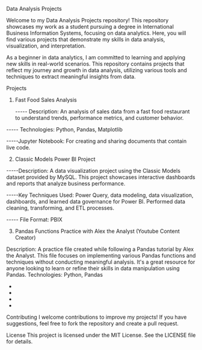 Data Analysis Projects


Welcome to my Data Analysis Projects repository! This repository showcases my work as a student pursuing a degree in International Business Information Systems, focusing on data analytics. Here, you will find various projects that demonstrate my skills in data analysis, visualization, and interpretation.

As a beginner in data analytics, I am committed to learning and applying new skills in real-world scenarios. This repository contains projects that reflect my journey and growth in data analysis, utilizing various tools and techniques to extract meaningful insights from data.

Projects
1.  Fast Food Sales Analysis

    ----- Description: An analysis of sales data from a fast food restaurant to understand trends, performance metrics, and customer behavior.
    
   ----- Technologies: Python, Pandas, Matplotlib
   
-----Jupyter Notebook: For creating and sharing documents that contain live code.

2.  Classic Models Power BI Project

   -----Description: A data visualization project using the Classic Models dataset provided by MySQL. This project showcases interactive dashboards and reports that analyze business                    performance.
   
-----Key Techniques Used: Power Query, data modeling, data visualization, dashboards, and learned data governance for Power BI. Performed data cleaning, transforming, and ETL processes.

----- File Format: PBIX

3.    Pandas Functions Practice with Alex the Analyst (Youtube Content Creator)

Description: A practice file created while following a Pandas tutorial by Alex the Analyst. This file focuses on implementing various Pandas functions and techniques without conducting         meaningful analysis. It's a great resource for anyone looking to learn or refine their skills in data manipulation using Pandas.
    Technologies: Python, Pandas



-
-
-
-

Contributing
I welcome contributions to improve my projects! If you have suggestions, feel free to fork the repository and create a pull request.

License
This project is licensed under the MIT License. See the LICENSE file for details.
